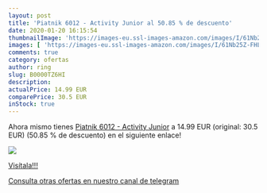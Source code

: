 ```yaml
---
layout: post
title: 'Piatnik 6012 - Activity Junior al 50.85 % de descuento'
date: 2020-01-20 16:15:54
thumbnailImage: 'https://images-eu.ssl-images-amazon.com/images/I/61Nb25Z-FHL._SL200_.jpg'
images: [ 'https://images-eu.ssl-images-amazon.com/images/I/61Nb25Z-FHL._SL200_.jpg' ]
comments: true
category: ofertas
author: ring
slug: B0000TZ6HI
description:
actualPrice: 14.99 EUR
comparePrice: 30.5 EUR
inStock: true
---
```


Ahora mismo tienes [Piatnik 6012 - Activity Junior](https://www.amazon.com/dp/B0000TZ6HI/?tag=redken08-20) a 14.99 EUR (original: 30.5 EUR) (50.85 %  de descuento) en el siguiente enlace!

[![](https://images-eu.ssl-images-amazon.com/images/I/61Nb25Z-FHL._SL200_.jpg)](https://www.amazon.com/dp/B0000TZ6HI/?tag=redken08-20)

[Visítala!!!](https://www.amazon.com/dp/B0000TZ6HI/?tag=redken08-20)

[Consulta otras ofertas en nuestro canal de telegram](https://t.me/s/ofertas25)
